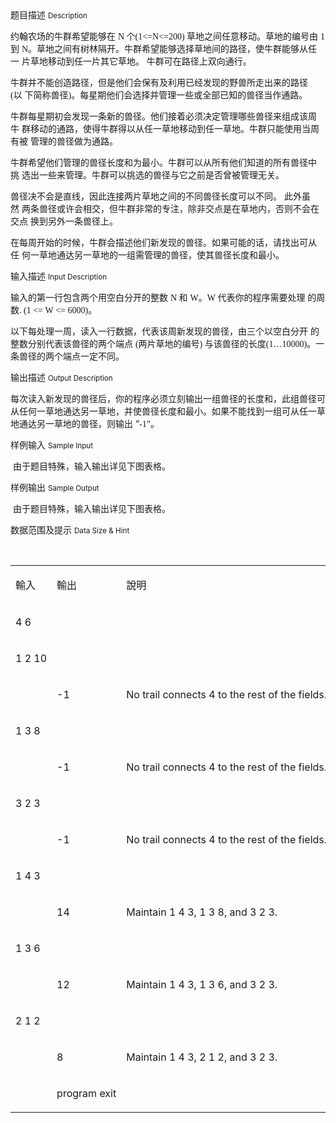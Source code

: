 <div class="panel panel-default">
<div class="area-title">
<span>
题目描述
<small>Description</small>
</span></div>
<div class="panel-body">

<p>约翰农场的牛群希望能够在 <span style="font-family: Times New Roman;">N </span><span style="">个</span><span style="font-family: Times New Roman;">(1&lt;=N&lt;=200) </span><span style="">草地之间任意移动。草地的编号由 </span><span style="font-family: Times New Roman;">1</span><span style="">到 </span><span style="font-family: Times New Roman;">N</span><span style="">。草地之间有树林隔开。牛群希望能够选择草地间的路径，使牛群能够从任一 片草地移动到任一片其它草地。 牛群可在路径上双向通行。</span></p>
<p>牛群并不能创造路径，但是他们会保有及利用已经发现的野兽所走出来的路径<span style="font-family: Times New Roman;">(</span><span style="">以 下简称兽径</span><span style="font-family: Times New Roman;">)</span><span style="">。每星期他们会选择并管理一些或全部已知的兽径当作通路。</span></p>
<p>牛群每星期初会发现一条新的兽径。他们接着必须决定管理哪些兽径来组成该周牛 群移动的通路，使得牛群得以从任一草地移动到任一草地。牛群只能使用当周有被 管理的兽径做为通路。</p>
<p>牛群希望他们管理的兽径长度和为最小。牛群可以从所有他们知道的所有兽径中挑 选出一些来管理。牛群可以挑选的兽径与它之前是否曾被管理无关。</p>
<p>兽径决不会是直线，因此连接两片草地之间的不同兽径长度可以不同。 此外虽然 两条兽径或许会相交，但牛群非常的专注，除非交点是在草地内，否则不会在交点 换到另外一条兽径上。</p>
<p>在每周开始的时候，牛群会描述他们新发现的兽径。如果可能的话，请找出可从任 何一草地通达另一草地的一组需管理的兽径，使其兽径长度和最小。</p>

</div>
</div>

<div class="panel panel-default">
<div class="area-title">
<span>
输入描述
<small>Input Description</small>
</span></div>
<div class="panel-body">
<p>输入的第一行包含两个用空白分开的整数 <span style="font-family: Times New Roman;">N </span><span style="">和 </span><span style="font-family: Times New Roman;">W</span><span style="">。</span><span style="font-family: Times New Roman;">W </span><span style="">代表你的程序需要处理 的周数</span><span style="font-family: Times New Roman;">. (1 &lt;= W &lt;= 6000)</span><span style="">。</span></p>
<p>以下每处理一周，读入一行数据，代表该周新发现的兽径，由三个以空白分开 的整数分别代表该兽径的两个端点 <span style="font-family: Times New Roman;">(</span><span style="">两片草地的编号</span><span style="font-family: Times New Roman;">) </span><span style="">与该兽径的长度</span><span style="font-family: Times New Roman;">(1</span><span style="font-family: Calibri;">…</span><span style="font-family: Times New Roman;">10000)</span><span style="">。一条兽径的两个端点一定不同。</span></p>

</div>
</div>
<div  class="panel panel-default">
<div class="area-title">
<span>
输出描述
<small>Output Description</small>
</span></div>
<div class="panel-body">

<p class="p0">每次读入新发现的兽径后，你的程序必须立刻输出一组兽径的长度和，此组兽径可从任何一草地通达另一草地，并使兽径长度和最小。如果不能找到一组可从任一草地通达另一草地的兽径，则输出&nbsp;&ldquo;<span style="font-family: Times New Roman;">-1</span><span style="font-family: 宋体;">&rdquo;。</span></p>

</div>
</div>


<div class="panel panel-default">
<div class="area-title">
<span>
样例输入
<small>Sample Input</small>
</span></div>
<div class="panel-body">
<p> 由于题目特殊，输入输出详见下图表格。</p>

</div>
</div>

<div class="panel panel-default">
<div class="area-title">
<span>
样例输出
<small>Sample Output</small>
</span></div>
<div class="panel-body">
<p> 由于题目特殊，输入输出详见下图表格。</p>

</div>
</div>

<div class="panel panel-default">
<div class="area-title">
<span>
数据范围及提示
<small>Data Size & Hint</small>
</span></div>
<div class="panel-body">
<p> </p>
<table>
<tbody>
<tr>
<td valign="top" width="70">
<p>輸入</p>
</td>
<td valign="top" width="91">
<p>輸出</p>
</td>
<td valign="top" width="266">
<p>說明</p>
</td>
</tr>
<tr>
<td valign="top" width="70">
<p>4 6</p>
</td>
<td valign="top" width="91">
<p> </p>
</td>
<td valign="top" width="266">
<p> </p>
</td>
</tr>
<tr>
<td valign="top" width="70">
<p>1 2 10</p>
</td>
<td valign="top" width="91">
<p> </p>
</td>
<td valign="top" width="266">
<p> </p>
</td>
</tr>
<tr>
<td valign="top" width="70">
<p> </p>
</td>
<td valign="top" width="91">
<p>-1</p>
</td>
<td valign="top" width="266">
<p>No trail connects 4 to the rest of the fields.</p>
</td>
</tr>
<tr>
<td valign="top" width="70">
<p>1 3 8</p>
</td>
<td valign="top" width="91">
<p> </p>
</td>
<td valign="top" width="266">
<p> </p>
</td>
</tr>
<tr>
<td valign="top" width="70">
<p> </p>
</td>
<td valign="top" width="91">
<p>-1</p>
</td>
<td valign="top" width="266">
<p>No trail connects 4 to the rest of the fields.</p>
</td>
</tr>
<tr>
<td valign="top" width="70">
<p>3 2 3</p>
</td>
<td valign="top" width="91">
<p> </p>
</td>
<td valign="top" width="266">
<p> </p>
</td>
</tr>
<tr>
<td valign="top" width="70">
<p> </p>
</td>
<td valign="top" width="91">
<p>-1</p>
</td>
<td valign="top" width="266">
<p>No trail connects 4 to the rest of the fields.</p>
</td>
</tr>
<tr>
<td valign="top" width="70">
<p>1 4 3</p>
</td>
<td valign="top" width="91">
<p> </p>
</td>
<td valign="top" width="266">
<p> </p>
</td>
</tr>
<tr>
<td valign="top" width="70">
<p> </p>
</td>
<td valign="top" width="91">
<p>14</p>
</td>
<td valign="top" width="266">
<p>Maintain 1 4 3, 1 3 8, and 3 2 3.</p>
</td>
</tr>
<tr>
<td valign="top" width="70">
<p>1 3 6</p>
</td>
<td valign="top" width="91">
<p> </p>
</td>
<td valign="top" width="266">
<p> </p>
</td>
</tr>
<tr>
<td valign="top" width="70">
<p> </p>
</td>
<td valign="top" width="91">
<p>12</p>
</td>
<td valign="top" width="266">
<p>Maintain 1 4 3, 1 3 6, and 3 2 3.</p>
</td>
</tr>
<tr>
<td valign="top" width="70">
<p>2 1 2</p>
</td>
<td valign="top" width="91">
<p> </p>
</td>
<td valign="top" width="266">
<p> </p>
</td>
</tr>
<tr>
<td valign="top" width="70">
<p> </p>
</td>
<td valign="top" width="91">
<p>8         </p>
</td>
<td valign="top" width="266">
<p>Maintain 1 4 3, 2 1 2, and 3 2 3.</p>
</td>
</tr>
<tr>
<td valign="top" width="70">
<p> </p>
</td>
<td valign="top" width="91">
<p>program exit</p>
</td>
<td valign="top" width="266">
<p> </p>
</td>
</tr>
</tbody>
</table>
</div>
</div>